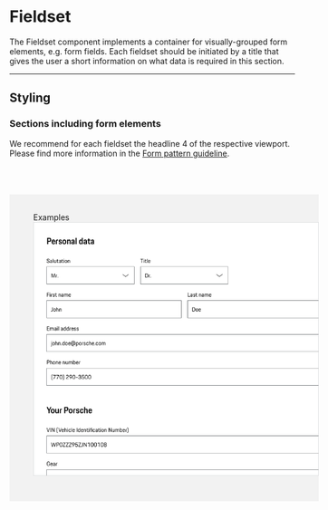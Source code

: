 # Fieldset

The Fieldset component implements a container for visually-grouped form elements, e.g. form fields. 
Each fieldset should be initiated by a title that gives the user a short information on what data is required in this section.


---

## Styling

### Sections including form elements
We recommend for each fieldset the headline 4 of the respective viewport.
Please find more information in the [Form pattern guideline](#/patterns/forms).

<div style="background:#F2F2F2; width:100%; margin-top: 64px; padding-top: 32px; padding-left: 42px; padding-bottom: 42px;">
    <p-headline variant="headline-3" tag="h3" style="margin-bottom: 24px;">Examples</p-headline>
    <img src="./assets/fieldset-examples.png" alt="Examples for fieldset"/>
</div>

